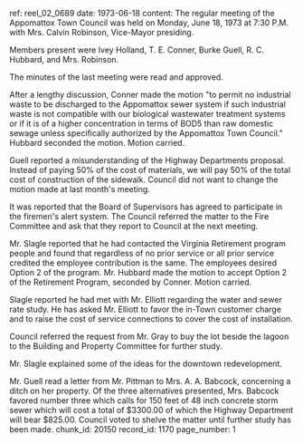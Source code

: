 ref: reel_02_0689
date: 1973-06-18
content: The regular meeting of the Appomattox Town Council was held on Monday, June 18, 1973 at 7:30 P.M. with Mrs. Calvin Robinson, Vice-Mayor presiding.

Members present were Ivey Holland, T. E. Conner, Burke Guell, R. C. Hubbard, and Mrs. Robinson.

The minutes of the last meeting were read and approved.

After a lengthy discussion, Conner made the motion "to permit no industrial waste to be discharged to the Appomattox sewer system if such industrial waste is not compatible with our biological wastewater treatment systems or if it is of a higher concentration in terms of BOD5 than raw domestic sewage unless specifically authorized by the Appomattox Town Council." Hubbard seconded the motion. Motion carried.

Guell reported a misunderstanding of the Highway Departments proposal. Instead of paying 50% of the cost of materials, we will pay 50% of the total cost of construction of the sidewalk. Council did not want to change the motion made at last month's meeting.

It was reported that the Board of Supervisors has agreed to participate in the firemen's alert system. The Council referred the matter to the Fire Committee and ask that they report to Council at the next meeting.

Mr. Slagle reported that he had contacted the Virginia Retirement program people and found that regardless of no prior service or all prior service credited the employee contribution is the same. The employees desired Option 2 of the program. Mr. Hubbard made the motion to accept Option 2 of the Retirement Program, seconded by Conner. Motion carried.

Slagle reported he had met with Mr. Elliott regarding the water and sewer rate study. He has asked Mr. Elliott to favor the in-Town customer charge and to raise the cost of service connections to cover the cost of installation.

Council referred the request from Mr. Gray to buy the lot beside the lagoon to the Building and Property Committee for further study.

Mr. Slagle explained some of the ideas for the downtown redevelopment.

Mr. Guell read a letter from Mr. Pittman to Mrs. A. A. Babcock, concerning a ditch on her property. Of the three alternatives presented, Mrs. Babcock favored number three which calls for 150 feet of 48 inch concrete storm sewer which will cost a total of $3300.00 of which the Highway Department will bear $825.00. Council voted to shelve the matter until further study has been made.
chunk_id: 20150
record_id: 1170
page_number: 1

